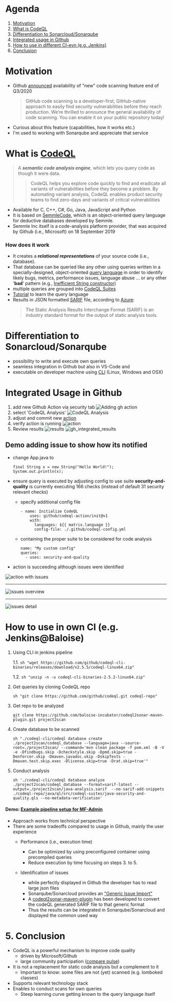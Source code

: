 # Agenda
1. [Motivation](#Motivation)
1. [What is CodeQL](#Top1)
2. [Differentiation to Sonarcloud/Sonarqube](#Top2)
3. [Integrated usage in Github](#Top3)
4. [How to use in different CI-evn (e.g. Jenkins)](#Top4)
5. [Conclusion](#Top5)



# <a id="Motivation"></a> Motivation
- Github [announced](https://github.blog/2020-09-30-code-scanning-is-now-available/) availability of "new" code scanning feature end of Q3/2020
  > GitHub code scanning is a developer-first, GitHub-native approach to easily find security vulnerabilities before they reach production. We’re thrilled to announce the general availability of code scanning. You can enable it on your public repository today!
- Curious about this feature (capabilities, how it works etc.)
- I'm used to working with Sonarqube and appreciate that service



# <a id="Top1"></a> What is [CodeQL][CodeQL]
> A ___semantic code analysis engine___, which lets you query code as though it were data.
>> CodeQL helps you explore code quickly to find and eradicate all variants of vulnerabilities before they become a problem.
>> By automating variant analysis, CodeQL enables product security teams to find zero-days and variants of critical vulnerabilities
- Available for C, C++, C#, Go, Java, JavaScript and Python
- It is based on [SemmleCode](https://semmle.com/), which is an object-oriented query language for deductive databases developed by Semmle.
- Semmle Inc itself is a code-analysis platform provider, that was acquired by Github (i.e., Microsoft) on 18 September 2019

### How does it work
- It creates a ___relational representations___ of your source code (i.e., database).
- That database can be queried like any other
  using queries written in a specially-designed, object-oriented [query language][CodeQL] in order to identify likely bugs,
  metrics, performance issues, language abuse ... or any other '__bad__' pattern
  (e.g., [Inefficient String constructor](https://github.com/github/codeql/blob/main/java/ql/src/Performance/NewStringString.ql))
- multiple queries are grouped into [CodeQL Suites][CodeQL Suites]
- [Tutorial][Find the thief] to learn the query language
- Results in JSON formatted [SARIF][SARIF] file, according to [Azure][SARIF Azure]:
  > The Static Analysis Results Interchange Format (SARIF) is an industry standard format for the output of static analysis tools.

# <a id="Top2"></a> Differentiation to Sonarcloud/Sonarqube
- possibility to write and execute own queries
- seamless integration in Github but also in VS-Code and  
- executable on developer machine using [CLI][CodeQL CLI binaries] (Linux, Windows and OSX)

# <a id="Top3"></a>Integrated Usage in Github
1. add new Github Action via security tab
   ![Adding gh action](docs/_github/security_overview.png)
2. select 'CodeQL Analysis'
   ![CodeQL Analysis](docs/_github/scanning_alerts.png)
3. adjust and commit new [action](.github/workflows/codeql-analysis.yml)
4. verify action is running
   ![action](docs/_github/running_initial.png)
5. Review results
   ![results](docs/_github/results.png)
   ![gh_integrated_results](docs/_github/gh_integrated_results.png)
   

## Demo adding issue to show how its notified
- change App.java to
  ```
  final String x = new String("Hello World!");
  System.out.println(x);
  ```
- ensure query is executed by adjusting config to use suite __security-and-quality__ 
  is currently executing 166 checks (instead of default 31 security relevant checks)
  
  - specify additional config file
    ```
    - name: Initialize CodeQL
        uses: github/codeql-action/init@v1
        with:
          languages: ${{ matrix.language }}
          config-file: ./.github/codeql-config.yml
    ```
  - containing the proper suite to be considered for code analysis
    ```
    name: "My custom config"
    queries:
      - uses: security-and-quality
    ```
  
- action is succeeding although issues were identified

![action with issues](docs/_github/issue_found_by_action.png)
___
![issues overview](docs/_github/issues_overview.png)
___
![issues detail](docs/_github/issues_detail.png)



# <a id="Top4"></a>How to use in own CI (e.g. Jenkins@Baloise)
1. Using CLI in jenkins pipeline
   
    1.1. ```sh "wget https://github.com/github/codeql-cli-binaries/releases/download/v2.5.5/codeql-linux64.zip"```
   
    1.2. ```sh "unzip -n -u codeql-cli-binaries-2.5.2-linux64.zip"```

2. Get queries by cloning CodeQL repo
  
    ```sh "git clone https://github.com/github/codeql.git codeql-repo"```

3. Get repo to be analyzed
  
    ```git clone https://github.com/baloise-incubator/codeql2sonar-maven-plugin.git project2scan```
  
4. Create database to be scanned
    
    ```sh "./codeql-cli/codeql database create ./project2scan/codeql_database --language=java --source-root=./project2scan/ --command='mvn clean package -f pom.xml -B -V -e -Dfindbugs.skip -Dcheckstyle.skip -Dpmd.skip=true -Denforcer.skip -Dmaven.javadoc.skip -DskipTests -Dmaven.test.skip.exec -Dlicense.skip=true -Drat.skip=true'"```

5. Conduct analysis

    ```sh './codeql-cli/codeql database analyze ./project2scan/codeql_database --format=sarif-latest --output=./project2scan/java-analysis.sarif  --no-sarif-add-snippets ./codeql-repo/java/ql/src/codeql-suites/java-security-and-quality.qls --no-metadata-verification'```

#### Demo: [Example pipeline setup for MF-Admin](https://ci.balgroupit.com/view/MF/job/motorfahrzeug/job/mfadminServer/job/CodeQL/configure)

- Approach works from technical perspective
- There are some tradeoffs compared to usage in Github, mainly the user experience
  - Performance (i.e., execution time)
    - Can be optimized by using preconfigured container using precompiled queries
    - Reduce execution by time focusing on steps 3. to 5.
      
  - Identification of issues
    - while perfectly displayed in Github the developer has to read large json files
    - Sonarqube/Sonarcloud provides an ["Generic Issue Import"](https://docs.sonarqube.org/latest/analysis/generic-issue/)
    - A [codeql2sonar-maven-plugin][codeql2sonar-maven-plugin] has been developed to convert the codeQL generated SARIF file to that generic format   
    - Thus the results can be integrated in Sonarqube/Sonarcloud and displayed the common used way



# <a id="Top5"></a>5. Conclusion
- CodeQL is a powerful mechanism to improve code quality
  - driven by Microsoft/Github
  - large community participation ([compare pulse](https://github.com/github/codeql/pulse/monthly))
- It is not a replacement for static code analysis but a complement to it
  - Important to know: some files are not (yet) scanned (e.g. lomboked classes)
- Supports relevant technology stack  
- Enables to conduct scans for own queries
  - Steep learning curve getting known to the query language itself


[CodeQL]: https://securitylab.github.com/tools/codeql/
[CodeQL references]: https://codeql.github.com/docs/codeql-overview/
[CodeQL Queries]: https://github.com/github/codeql/
[CodeQL Suites]: https://github.com/github/codeql/tree/main/java/ql/src/codeql-suites
[CodeQL CLI binaries]: https://github.com/github/codeql-cli-binaries
[LGTM Query console]: https://lgtm.com/query/rule:1823453799/lang:java/
[Find the thief]: https://codeql.github.com/docs/writing-codeql-queries/find-the-thief/
[SARIF]: http://docs.oasis-open.org/sarif/sarif/v2.0/csprd01/sarif-v2.0-csprd01.html
[SARIF Azure]: https://sarifweb.azurewebsites.net/
[codeql2sonar-maven-plugin]: https://github.com/baloise-incubator/codeql2sonar-maven-plugin